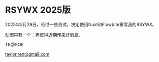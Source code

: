 # RSYWX 2025版

2025年5月29日，经过一些测试，决定使用Nuxt和Flowbite重写我的RSYWX。

动因只有一个：老彼得近期传来好消息。

TR@SOE

taylor.ren@gmail.com

